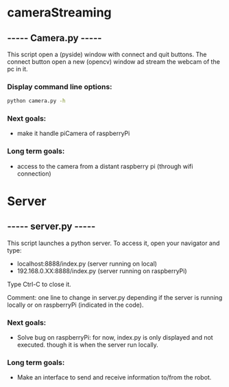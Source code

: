 # cameraStreaming

## ----- Camera.py -----

This script open a (pyside) window with connect and quit buttons.
The connect button open a new (opencv) window ad stream the webcam of the pc in it.

### Display command line options:

```bash
python camera.py -h
```

### Next goals:

- make it handle piCamera of raspberryPi

### Long term goals:

- access to the camera from a distant raspberry pi (through wifi connection)

# Server
## ----- server.py -----

This script launches a python server. To access it, open your navigator and type:
- localhost:8888/index.py (server running on local)
- 192.168.0.XX:8888/index.py (server running on raspberryPi)

Type Ctrl-C to close it.

Comment: one line to change in server.py depending if the server is running locally or on raspberryPi (indicated in the code).

### Next goals:

- Solve bug on raspberryPi: for now, index.py is only displayed and not executed. though it is when the server run locally.

### Long term goals:

- Make an interface to send and receive information to/from the robot.
